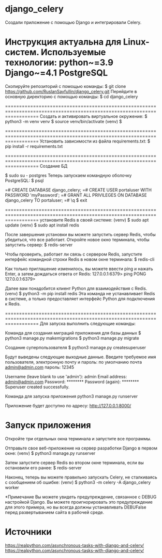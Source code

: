 # django_celery
Cоздали приложение с помощью Django и интегрировали Celery.

Инструкция актуальна для Linux-систем.
Используемые технологии:
    python~=3.9
    Django~=4.1
    PostgreSQL
========================================================================================================================
Скопируйте репозиторий с помощью команды:
$ git clone https://github.com/RuslanSayfullin/django_celery.git
Перейдите в основную директорию с помощью команды: 
$ cd django_celery

========================================================================================================================
Создать и активировать виртуальное окружение:
$ python3 -m venv venv
$ source venv/bin/activate
(venv) $

========================================================================================================================
Установить зависимости из файла requirements.txt:
$ pip install -r requirements.txt

========================================================================================================================
Создание БД

$ sudo su - postgres
Теперь запускаем командную оболочку PostgreSQL:
$ psql 

=# CREATE DATABASE django_celery;
=# CREATE USER portaluser WITH PASSWORD 'myPassword';
=# GRANT ALL PRIVILEGES ON DATABASE django_celery TO portaluser;
=# \q
$ exit

========================================================================================================================
установите Redis в своей системе:
(venv) $ sudo apt update
(venv) $ sudo apt install redis

После завершения установки вы можете запустить сервер Redis, чтобы убедиться, что все работает.
Откройте новое окно терминала, чтобы запустить сервер:
$ redis-server

Чтобы проверить, работает ли связь с сервером Redis, запустите интерфейс командной строки Redis в новом окне терминала:
$ redis-cli

Как только приглашение изменилось, вы можете ввести ping и нажать Enter, а затем дождаться ответа от Redis:
127.0.0.1:6379> ping
PONG
127.0.0.1:6379>

Далее вам понадобится клиент Python для взаимодействия с Redis.
(venv) $ python3 -m pip install redis
Эта команда не устанавливает Redis в системе, а только предоставляет интерфейс Python для подключения к Redis.


========================================================================================================================
Для запуска выполнить следующие команды:

Команда для создания миграций приложения для базы данных
$ python3 manage.py makemigrations
$ python3 manage.py migrate

Создание суперпользователя
$ python3 manage.py createsuperuser

Будут выведены следующие выходные данные. Введите требуемое имя пользователя, электронную почту и пароль:
по умолчанию почта admin@admin.com пароль: 12345

Username (leave blank to use 'admin'): admin
Email address: admin@admin.com
Password: ********
Password (again): ********
Superuser created successfully.

Команда для запуска приложения
python3 manage.py runserver

Приложение будет доступно по адресу: http://127.0.0.1:8000/


Запуск приложения
========================================================================================================================
Откройте три отдельных окна терминала и запустите все программы.

Отправьте свое веб-приложение на сервер разработки Django в первом окне:
(venv) $ python3 manage.py runserver

Затем запустите сервер Redis во втором окне терминала, если вы остановили его ранее:
$ redis-server

Наконец, теперь вы можете правильно запускать Celery, не сталкиваясь с сообщением об ошибке:
(venv) $ python3 -m celery -A django_celery worker

*Примечание
Вы можете увидеть предупреждение, связанное с DEBUG настройкой Django. Вы можете проигнорировать это предупреждение для 
этого примера, но вы всегда должны устанавливать DEBUFalse перед развертыванием сайта в рабочей среде.

Источники
========================================================================================================================
https://realpython.com/asynchronous-tasks-with-django-and-celery/
https://realpython.com/asynchronous-tasks-with-django-and-celery/





